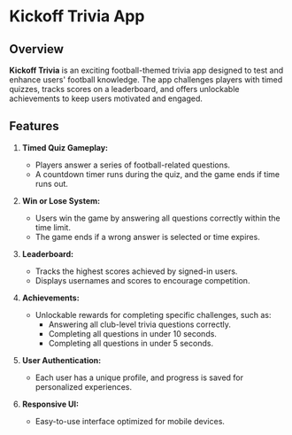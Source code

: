 # Kickoff Trivia App

## Overview
**Kickoff Trivia** is an exciting football-themed trivia app designed to test and enhance users' football knowledge. The app challenges players with timed quizzes, tracks scores on a leaderboard, and offers unlockable achievements to keep users motivated and engaged.

## Features
1. **Timed Quiz Gameplay:**
   - Players answer a series of football-related questions.
   - A countdown timer runs during the quiz, and the game ends if time runs out.

2. **Win or Lose System:**
   - Users win the game by answering all questions correctly within the time limit.
   - The game ends if a wrong answer is selected or time expires.

3. **Leaderboard:**
   - Tracks the highest scores achieved by signed-in users.
   - Displays usernames and scores to encourage competition.

4. **Achievements:**
   - Unlockable rewards for completing specific challenges, such as:
     - Answering all club-level trivia questions correctly.
     - Completing all questions in under 10 seconds.
     - Completing all questions in under 5 seconds.

5. **User Authentication:**
   - Each user has a unique profile, and progress is saved for personalized experiences.

6. **Responsive UI:**
   - Easy-to-use interface optimized for mobile devices.
